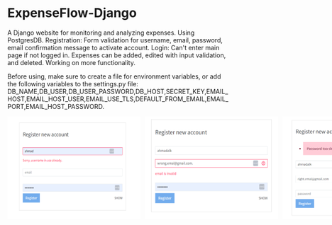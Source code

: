 # ExpenseFlow-Django
A Django website for monitoring and analyzing expenses.
Using PostgresDB.
Registration: Form validation for username, email, password, email confirmation message to activate account.
Login: Can't enter main page if not logged in.
Expenses can be added, edited with input validation, and deleted.
Working on more functionality.

Before using, make sure to create a file for environment variables, or add the following variables to the settings.py file:
DB_NAME,DB_USER,DB_USER_PASSWORD,DB_HOST,SECRET_KEY,EMAIL_HOST,EMAIL_HOST_USER,EMAIL_USE_TLS,DEFAULT_FROM_EMAIL,EMAIL_PORT,EMAIL_HOST_PASSWORD.

<div style="display: flex;">
  
  <img src="screenshots/register1.PNG" alt="MAP" width="300" style="margin-right: 10px;">
  <img src="screenshots/register2.PNG" alt="DESC" width="300" style="margin-right: 10px;">
  <img src="screenshots/register3.PNG" alt="IMG" width="300" style="margin-right: 10px;">
  <img src="screenshots/Login.jpg" alt="Login" width="300" style="margin-right: 10px;">
  <img src="screenshots/expenses.PNG" alt="MAP" width="400">
  <img src="screenshots/addexpense.PNG" alt="MAP" width="400">
</div>

